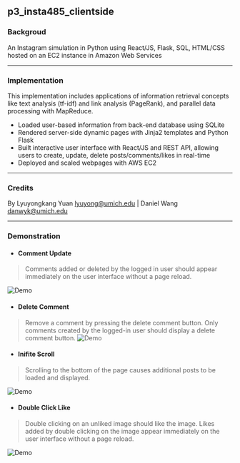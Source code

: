 ## p3_insta485_clientside

### Backgroud
An Instagram simulation in Python using React/JS, Flask, SQL, HTML/CSS hosted on an EC2 instance in Amazon Web Services

---

### Implementation
This implementation includes applications of information retrieval concepts like text analysis (tf-idf) and link analysis (PageRank), and parallel data processing with MapReduce.

* Loaded user-based information from back-end database using SQLite
* Rendered server-side dynamic pages with Jinja2 templates and Python Flask
* Built interactive user interface with React/JS and REST API, allowing users to create, update, delete posts/comments/likes in real-time
* Deployed and scaled webpages with AWS EC2

---

### Credits
By Lyuyongkang Yuan <lyuyong@umich.edu> | Daniel Wang <danwyk@umich.edu> 

---

### Demonstration
* #### Comment Update
> Comments added or deleted by the logged in user should appear immediately on the user interface without a page reload.

![Demo](https://github.com/AGoodName244/p3-insta485-clientside/blob/main/demo-add-comments.gif)


* #### Delete Comment
> Remove a comment by pressing the delete comment button. Only comments created by the logged-in user should display a delete comment button.
![Demo](https://github.com/AGoodName244/p3-insta485-clientside/blob/main/demo-delete-comment.gif)


* #### Inifite Scroll
> Scrolling to the bottom of the page causes additional posts to be loaded and displayed.

![Demo](https://github.com/AGoodName244/p3-insta485-clientside/blob/main/demo-infinitescroll.gif)

* #### Double Click Like
> Double clicking on an unliked image should like the image. Likes added by double clicking on the image appear immediately on the user interface without a page reload.

![Demo](https://github.com/AGoodName244/p3-insta485-clientside/blob/main/demo-insta485-heart.gif)
